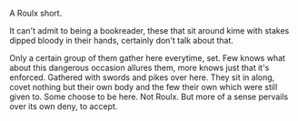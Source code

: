 A Roulx short.

It can't admit to being a bookreader, these that sit around kime with stakes dipped bloody in their hands, certainly don't talk about that. 

Only a certain group of them gather here everytime, set. Few knows what about this dangerous occasion allures them, more knows just that it's enforced. Gathered with swords and pikes over here. They sit in along, covet nothing but their own body and the few their own which were still given to. Some choose to be here. Not Roulx. But more of a sense pervails over its own deny, to accept. 
